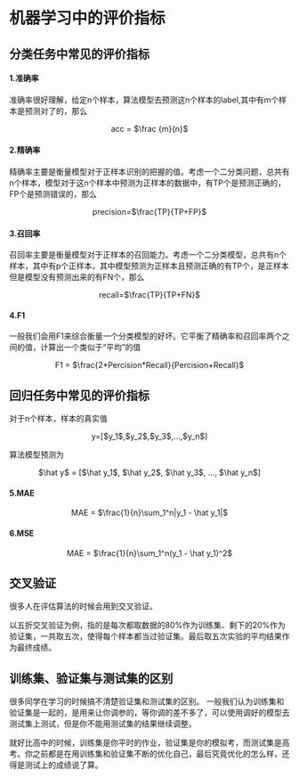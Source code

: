 # 机器学习中的评价指标

## 分类任务中常见的评价指标

#### 1.准确率

准确率很好理解，给定n个样本，算法模型去预测这n个样本的label,其中有m个样本是预测对了的，那么
<center> acc = $\frac {m}{n}$ </center>
    
#### 2.精确率

精确率主要是衡量模型对于正样本识别的把握的值。考虑一个二分类问题，总共有n个样本，模型对于这n个样本中预测为正样本的数据中，有TP个是预测正确的，FP个是预测错误的，那么

<center> precision=$\frac{TP}{TP+FP}$ </center>

#### 3.召回率

召回率主要是衡量模型对于正样本的召回能力。考虑一个二分类模型，总共有n个样本，其中有p个正样本，其中模型预测为正样本且预测正确的有TP个，是正样本但是模型没有预测出来的有FN个，那么

<center> recall=$\frac{TP}{TP+FN}$ </center>

#### 4.F1

一般我们会用F1来综合衡量一个分类模型的好坏。它平衡了精确率和召回率两个之间的值，计算出一个类似于“平均”的值

<center> F1 = $\frac{2*Percision*Recall}{Percision+Recall}$ </center>

## 回归任务中常见的评价指标



对于n个样本，样本的真实值

<center> y=[$y_1$,$y_2$,$y_3$,...,$y_n$]</center>

算法模型预测为


<center> $\hat y$ = [$\hat y_1$, $\hat y_2$, $\hat y_3$, ..., $\hat y_n$] </center>

#### 5.MAE

<center> MAE = $\frac{1}{n}\sum_1^n|y_1 - \hat y_1|$</center>
    

#### 6.MSE
    
<center> MAE = $\frac{1}{n}\sum_1^n(y_1 - \hat y_1)^2$</center>


## 交叉验证

很多人在评估算法的时候会用到交叉验证。

以五折交叉验证为例，指的是每次都取数据的80%作为训练集、剩下的20%作为验证集，一共取五次，使得每个样本都当过验证集。最后取五次实验的平均结果作为最终成绩。


## 训练集、验证集与测试集的区别

很多同学在学习的时候搞不清楚验证集和测试集的区别。
一般我们认为训练集和验证集是一起的，是用来让你调参的，等你调的差不多了，可以使用调好的模型去测试集上测试，但是你不能用测试集的结果继续调整。

就好比高中的时候，训练集是你平时的作业，验证集是你的模拟考，而测试集是高考。你之前都是在用训练集和验证集不断的优化自己，最后究竟优化的怎么样，还得是测试上的成绩说了算。
